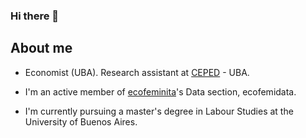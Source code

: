 ### Hi there 👋

## About me 

- Economist (UBA). Research assistant at [CEPED](https://www.economicas.uba.ar/institutos_y_centros/ceped/) - UBA.

- I'm an active member of [ecofeminita](https://ecofeminita.com/?v=5b61a1b298a0)'s Data section, ecofemidata.

- I'm currently pursuing a master's degree in Labour Studies at the University of Buenos Aires.

